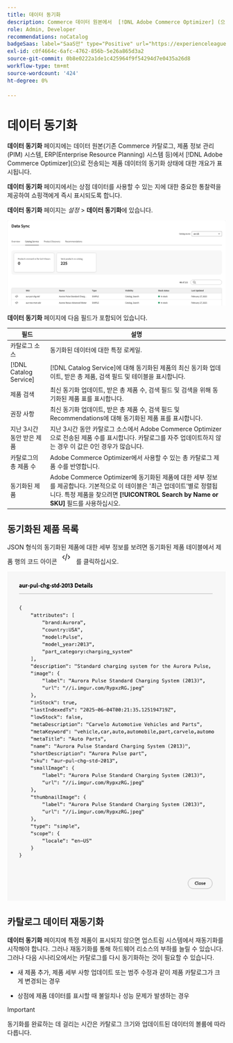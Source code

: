 ```yaml
---
title: 데이터 동기화
description: Commerce 데이터 원본에서  [!DNL Adobe Commerce Optimizer] (으)로 동기화 중인 카탈로그 데이터를 검토하십시오.
role: Admin, Developer
recommendations: noCatalog
badgeSaas: label="SaaS만" type="Positive" url="https://experienceleague.adobe.com/en/docs/commerce/user-guides/product-solutions" tooltip="Adobe Commerce as a Cloud Service 및 Adobe Commerce Optimizer 프로젝트에만 적용됩니다(Adobe 관리 SaaS 인프라)."
exl-id: c0f4664c-6afc-4762-856b-5e26a865d3a2
source-git-commit: 0b8e0222a1de1c425964f9f54294d7e0435a26d8
workflow-type: tm+mt
source-wordcount: '424'
ht-degree: 0%

---
```


# 데이터 동기화

**데이터 동기화** 페이지에는 데이터 원본(기존 Commerce 카탈로그, 제품 정보 관리(PIM) 시스템, ERP(Enterprise Resource Planning) 시스템 등)에서 [!DNL Adobe Commerce Optimizer]&#x200B;(으)로 전송되는 제품 데이터의 동기화 상태에 대한 개요가 표시됩니다.

**데이터 동기화** 페이지에서는 상점 데이터를 사용할 수 있는 지에 대한 중요한 통찰력을 제공하여 쇼핑객에게 즉시 표시되도록 합니다.

**데이터 동기화** 페이지는 *설정* > **데이터 동기화**&#x200B;에 있습니다.

![데이터 동기화](../assets/data-sync.png)

**데이터 동기화** 페이지에 다음 필드가 포함되어 있습니다.

| 필드 | 설명 |
|--- |--- |
| 카탈로그 소스 | 동기화된 데이터에 대한 특정 로케일. |
| [!DNL Catalog Service] | [!DNL Catalog Service]에 대해 동기화된 제품의 최신 동기화 업데이트, 받은 총 제품, 검색 필드 및 테이블을 표시합니다. |
| 제품 검색 | 최신 동기화 업데이트, 받은 총 제품 수, 검색 필드 및 검색을 위해 동기화된 제품 표를 표시합니다. |
| 권장 사항 | 최신 동기화 업데이트, 받은 총 제품 수, 검색 필드 및 Recommendations에 대해 동기화된 제품 표를 표시합니다. |
| 지난 3시간 동안 받은 제품 | 지난 3시간 동안 카탈로그 소스에서 Adobe Commerce Optimizer으로 전송된 제품 수를 표시합니다. 카탈로그를 자주 업데이트하지 않는 경우 이 값은 0인 경우가 많습니다. |
| 카탈로그의 총 제품 수 | Adobe Commerce Optimizer에서 사용할 수 있는 총 카탈로그 제품 수를 반영합니다. |
| 동기화된 제품 | Adobe Commerce Optimizer에 동기화된 제품에 대한 세부 정보를 제공합니다. 기본적으로 이 테이블은 &#39;최근 업데이트&#39;별로 정렬됩니다. 특정 제품을 찾으려면 **[!UICONTROL Search by Name or SKU]** 필드를 사용하십시오. |

## 동기화된 제품 목록

JSON 형식의 동기화된 제품에 대한 세부 정보를 보려면 동기화된 제품 테이블에서 제품 행의 코드 아이콘 ![코드 링크](../assets/data-sync-details.png)를 클릭하십시오.

![제품 세부 정보 동기화](../assets/synced-products.png)

## 카탈로그 데이터 재동기화

**데이터 동기화** 페이지에 특정 제품이 표시되지 않으면 업스트림 시스템에서 재동기화를 시작해야 합니다. 그러나 재동기화를 통해 하드웨어 리소스의 부하를 늘릴 수 있습니다. 그러나 다음 시나리오에서는 카탈로그를 다시 동기화하는 것이 필요할 수 있습니다.

- 새 제품 추가, 제품 세부 사항 업데이트 또는 범주 수정과 같이 제품 카탈로그가 크게 변경되는 경우

- 상점에 제품 데이터를 표시할 때 불일치나 성능 문제가 발생하는 경우

>[!IMPORTANT]
>
>동기화를 완료하는 데 걸리는 시간은 카탈로그 크기와 업데이트된 데이터의 볼륨에 따라 다릅니다.
